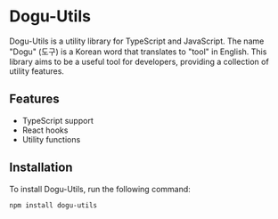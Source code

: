 # Dogu-Utils

Dogu-Utils is a utility library for TypeScript and JavaScript. The name "Dogu" (도구) is a Korean word that translates to "tool" in English. This library aims to be a useful tool for developers, providing a collection of utility features.

## Features

- TypeScript support
- React hooks
- Utility functions

## Installation

To install Dogu-Utils, run the following command:

```sh
npm install dogu-utils
```
